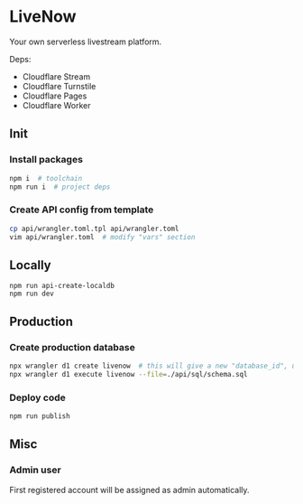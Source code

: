 # LiveNow

Your own serverless livestream platform.

Deps:

- Cloudflare Stream
- Cloudflare Turnstile
- Cloudflare Pages
- Cloudflare Worker

## Init

### Install packages

```bash
npm i  # toolchain
npm run i  # project deps
```

### Create API config from template

```bash
cp api/wrangler.toml.tpl api/wrangler.toml
vim api/wrangler.toml  # modify "vars" section
```

## Locally

```
npm run api-create-localdb
npm run dev
```

## Production

### Create production database

```bash
npx wrangler d1 create livenow  # this will give a new "database_id", use the value to update api/wrangler.toml
npx wrangler d1 execute livenow --file=./api/sql/schema.sql
```

### Deploy code

```bash
npm run publish
```

## Misc

### Admin user

First registered account will be assigned as admin automatically.
